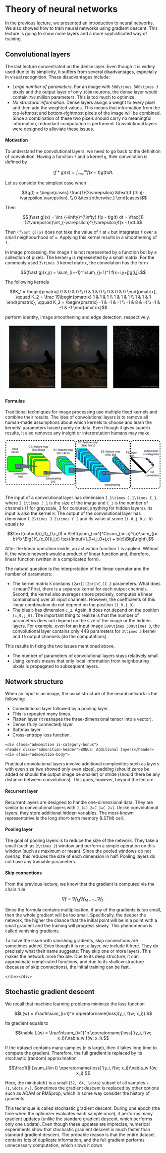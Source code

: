 # Theory of neural networks

In the previous lecture, we presented an introduction to neural networks. We also showed how to train neural networks using gradient descent. This lecture is going to show more layers and a more sophisticated way of training.

## Convolutional layers

The last lecture concentrated on the dense layer. Even though it is widely used due to its simplicity, it suffers from several disadvantages, especially in visual recognition. These disadvantages include:
- *Large number of parameters*. For an image with ``500\times 500\times 3`` pixels and the output layer of only ``1000`` neurons, the dense layer would contain ``750`` million parameters. This is too much to optimize.
- *No structural information*. Dense layers assign a weight to every pixel and then add the weighted values. This means that information from the top-leftmost and bottom-rightmost pixels of the image will be combined. Since a combination of these two pixels should carry no meaningful information, redundant computation is performed.
Convolutional layers were designed to alleviate these issues.

#### Motivation

To understand the convolutional layers, we need to go back to the definition of convolution. Having a function ``f`` and  a kernel ``g``, their convolution is defined by
```math
(f\ast g)(x) = \int_{-\infty}^{\infty} f(x - t)g(t) dt.
```
Let us consider the simplest case when
```math
g(t) = \begin{cases} \frac{1}{2\varepsilon} &\text{if }t\in[-\varepsilon,\varepsilon], \\ 0 &\text{otherwise.} \end{cases}
```
Then 
```math
(f\ast g)(x) = \int_{-\infty}^{\infty} f(x - t)g(t) dt = \frac{1}{2\varepsilon}\int_{-\varepsilon}^{\varepsilon}f(x - t)dt.
```
Then ``(f\ast g)(x)`` does not take the value of ``f`` at ``x`` but integrates ``f`` over a small neighbourhood of ``x``. Applying this kernel results in a smoothening of ``f``.  

In image processing, the image ``f`` is not represented by a function but by a collection of pixels. The kernel ``g`` is represented by a small matrix. For the commonly used ``3\times 3`` kernel matrix, the convolution has the form
```math
(f\ast g)(x,y) = \sum_{i=-1}^1\sum_{j=1}^1 f(x+i,y+j)g(i,j).
``` 

The following kernels
```math
K_1 = \begin{pmatrix} 0 & 0 & 0 \\ 0 & 1 & 0 \\ 0 & 0 & 0 \end{pmatrix}, \qquad
K_2 = \frac 19\begin{pmatrix} 1 & 1 & 1 \\ 1 & 1 & 1 \\ 1 & 1 & 1 \end{pmatrix}, \qquad
K_3 = \begin{pmatrix} -1 & -1 & -1 \\ -1 & 8 & -1 \\ -1 & -1 & -1 \end{pmatrix}
```
perform identity, image smoothening and edge detection, respectively.

![](turtles.png)

#### Formulas

Traditional techniques for image processing use multiple fixed kernels and combine their results. The idea of convolutional layers is to remove all human-made assumptions about which kernels to choose and learn the kernels' parameters based purely on data. Even though it gives superb results, it also removes any insight or interpretation humans may make. 

![](nn.png)

The input of a convolutional layer has dimension ``I_1\times J_1\times C_1``, where ``I_1\times J_1`` is the size of the image and ``C_1`` is the number of channels (1 for grayscale, 3 for coloured, anything for hidden layers). Its input is also the kernel ``K``. The output of the convolutional layer has dimension ``I_2\times J_2\times C_2`` and its value at some ``(i_0,j_0,c_0)`` equals to
```math
\text{output}(i_0,j_0,c_0) = l\left(\sum_{c=1}^C\sum_{i=-a}^{a}\sum_{j=-b}^b \Big( K_{c_0}(i,j,c) \text{input}(i_0+i,j_0+j,c) + b(c)\Big)\right).
```
After the linear operation inside, an activation function ``l`` is applied. Without it, the whole network would a product of linear function and, therefore, linear function (written in a complicated form).

The natural question is the interpretation of the linear operator and the number of parameters:
- The kernel matrix ``K`` contains ``(2a+1)(2b+1)C_1C_2`` parameters. What does it mean? First, there is a separate kernel for each output channels. Second, the kernel also averages (more precisely, computes a linear combination) over all input channels. However, the coefficients of this linear combination do not depend on the position ``(i_0,j_0)``. 
- The bias ``b`` has dimension ``C_2``. Again, it does not depend on the position ``(i_0,j_0)``.
The important thing to realize is that the number of parameters does not depend on the size of the image or the hidden layers. For example, even for an input image ``500\times 500\times 3``, the convolutional layer contains only 448 parameters for ``3\times 3`` kernel and ``16`` output channels (do the computations).

This results in fixing the two issues mentioned above.
- The number of parameters of convolutional layers stays relatively small.
- Using kernels means that only local information from neighbouring pixels is propagated to subsequent layers.





## Network structure

When an input is an image, the usual structure of the neural network is the following:
- Convolutional layer followed by a pooling layer.
- This is repeated many times.
- Flatten layer (it reshapes the three-dimensional tensor into a vector).
- Dense (fully connected) layer.
- Softmax layer.
- Cross-entropy loss function.


```@raw html
<div class="admonition is-category-bonus">
<header class="admonition-header">BONUS: Additional layers</header>
<div class="admonition-body">
```
Practical convolutional layers involve additional complexities such as layers with even size (we showed only even sizes), padding (should zeros be added or should the output image be smaller) or stride (should there be any distance between convolutions). This goes, however, beyond the lecture.

#### Recurrent layer

Recurrent layers are designed to handle one-dimensional data. They are similar to convolutional layers with ``J_1=J_2=C_1=C_2=1``. Unlike convolutional layers, they store additional hidden variables. The most-known representative is the long short-term memory (LSTM) cell.


#### Pooling layer

The goal of pooling layers is to reduce the size of the network. They take a small (such as ``2\times 2``) window and perform a simple operation on this window (such as maximum or mean). Since the pooled windows do not overlap, this reduces the size of each dimension in half. Pooling layers do not have any trainable parameters. 

#### Skip connections

From the previous lecture, we know that the gradient is computed via the chain rule
```math
\nabla f = \nabla f_M\nabla f_{M-1}\dots\nabla f_1.
```
Since the formula contains multiplication, if any of the gradients is too small, then the whole gradient will be too small. Specifically, the deeper the network, the higher the chance that the initial point will be in a point with a small gradient and the training will progress slowly. This phenomenon is called vanishing gradients.

To solve the issue with vanishing gradients, skip connections are sometimes added. Even though it is not a layer, we include it here. They do precisely what their name suggests: They skip one or more layers. This makes the network more flexible: Due to its deep structure, it can approximate complicated functions, and due to its shallow structure (because of skip connections), the initial training can be fast.
```@raw html
</div></div>
```


## Stochastic gradient descent

We recall that machine learning problems minimize the loss function
```math
L(w) = \frac1n\sum_{i=1}^n \operatorname{loss}(y_i, f(w; x_i)).
```
Its gradient equals to
```math
\nabla L(w) = \frac1n\sum_{i=1}^n \operatorname{loss}'(y_i, f(w; x_i))\nabla_w f(w; x_i).
```
If the dataset contains many samples (``n`` is large), then it takes long time to compute the gradient. Therefore, the full gradient is replaced by its stochastic (random) approximation
```math
\frac1{|I|}\sum_{i\in I} \operatorname{loss}'(y_i, f(w; x_i))\nabla_w f(w; x_i).
```
Here, the minibatch``I`` is a small (``32, 64, \dots``) subset of all samples ``\{1,\dots,n\}``. Sometimes the gradient descent is replaced by other options such as ADAM or RMSprop, which in some way consider the history of gradients.

This technique is called stochastic gradient descent. During one epoch (the time when the optimizer evaluates each sample once), it performs many gradient updates (unlike the standard gradient descent, which performs only one update). Even though these updates are imprecise, numerical experiments show that stochastic gradient descent is much faster than standard gradient descent. The probable reason is that the entire dataset contains lots of duplicate information, and the full gradient performs unnecessary computation, which slows it down.  
